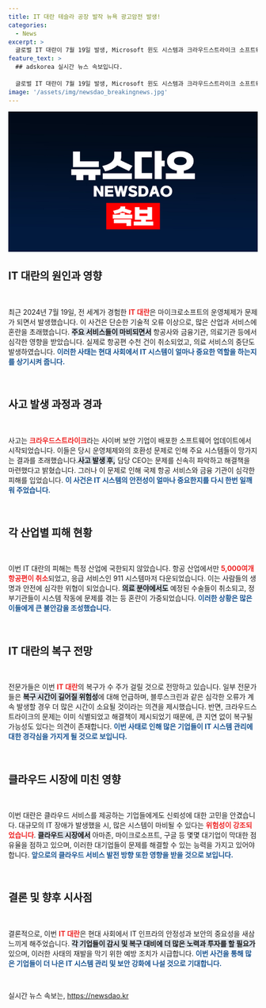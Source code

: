 ```yaml
---
title: IT 대란 테슬라 공장 발작 뉴욕 광고암전 발생!
categories:
  - News
excerpt: >
  글로벌 IT 대란이 7월 19일 발생, Microsoft 윈도 시스템과 크라우드스트라이크 소프트웨어 오류가 원인으로 밝혀졌다. 항공, 금융, 의료 등 주요 산업이 큰 피해를 입었으며, 회복까지 수주가 걸릴 것으로 예상된다. 클릭하여 이 사태의 전말을 확인하세요!
feature_text: >
  ## adskorea 실시간 뉴스 속보입니다.

  글로벌 IT 대란이 7월 19일 발생, Microsoft 윈도 시스템과 크라우드스트라이크 소프트웨어 오류가 원인으로 밝혀졌다. 항공, 금융, 의료 등 주요 산업이 큰 피해를 입었으며, 회복까지 수주가 걸릴 것으로 예상된다. 클릭하여 이 사태의 전말을 확인하세요!
image: '/assets/img/newsdao_breakingnews.jpg'
---
```


<p><img src="/assets/img/newsdao_breakingnews.jpg" alt="adskorea 속보" /></p>

<h2 data-ke-size="size26">IT 대란의 원인과 영향</h2>

<p data-ke-size="size16">&nbsp;</p>

<p>최근 2024년 7월 19일, 전 세계가 경험한 <b><span style="color: #ee2323;">IT 대란</span></b>은 마이크로소프트의 운영체제가 문제가 되면서 발생했습니다. 이 사건은 단순한 기술적 오류 이상으로, 많은 산업과 서비스에 혼란을 초래했습니다. <b><span style="background-color: #21538527;">주요 서비스들이 마비되면서</span></b> 항공사와 금융기관, 의료기관 등에서 심각한 영향을 받았습니다. 실제로 항공편 수천 건이 취소되었고, 의료 서비스의 중단도 발생하였습니다. <b><span style="color: #1a5490;">이러한 사태는 현대 사회에서 IT 시스템이 얼마나 중요한 역할을 하는지를 상기시켜 줍니다.</span></b></p>

<p data-ke-size="size16">&nbsp;</p>

<h2 data-ke-size="size26">사고 발생 과정과 경과</h2>

<p data-ke-size="size16">&nbsp;</p>

<p>사고는 <b><span style="color: #ee2323;">크라우드스트라이크</span></b>라는 사이버 보안 기업이 배포한 소프트웨어 업데이트에서 시작되었습니다. 이들은 당시 운영체제와의 호환성 문제로 인해 주요 시스템들이 망가지는 결과를 초래했습니다.<b><span style="background-color: #21538527;">사고 발생 후,</span></b> 담당 CEO는 문제를 신속히 파악하고 해결책을 마련했다고 밝혔습니다. 그러나 이 문제로 인해 국제 항공 서비스와 금융 기관이 심각한 피해를 입었습니다. <b><span style="color: #1a5490;">이 사건은 IT 시스템의 안전성이 얼마나 중요한지를 다시 한번 일깨워 주었습니다.</span></b></p>

<p data-ke-size="size16">&nbsp;</p>

<h2 data-ke-size="size26">각 산업별 피해 현황</h2>

<p data-ke-size="size16">&nbsp;</p>

<p>이번 IT 대란의 피해는 특정 산업에 국한되지 않았습니다. 항공 산업에서만 <b><span style="color: #ee2323;">5,000여개 항공편이 취소</span></b>되었고, 응급 서비스인 911 시스템마저 다운되었습니다. 이는 사람들의 생명과 안전에 심각한 위협이 되었습니다. <b><span style="background-color: #21538527;">의료 분야에서도</span></b> 예정된 수술들이 취소되고, 정부기관들이 시스템 작동에 문제를 겪는 등 혼란이 가중되었습니다. <b><span style="color: #1a5490;">이러한 상황은 많은 이들에게 큰 불안감을 조성했습니다.</span></b></p>

<p data-ke-size="size16">&nbsp;</p>

<h2 data-ke-size="size26">IT 대란의 복구 전망</h2>

<p data-ke-size="size16">&nbsp;</p>

<p>전문가들은 이번 <b><span style="color: #ee2323;">IT 대란</span></b>의 복구가 수 주가 걸릴 것으로 전망하고 있습니다. 일부 전문가들은 <b><span style="background-color: #21538527;">복구 시간이 길어질 위험성</span></b>에 대해 언급하며, 블루스크린과 같은 심각한 오류가 계속 발생할 경우 더 많은 시간이 소요될 것이라는 의견을 제시했습니다. 반면, 크라우드스트라이크의 문제는 이미 식별되었고 해결책이 제시되었기 때문에, 큰 지연 없이 복구될 가능성도 있다는 의견이 존재합니다. <b><span style="color: #1a5490;">이번 사태로 인해 많은 기업들이 IT 시스템 관리에 대한 경각심을 가지게 될 것으로 보입니다.</span></b></p>

<p data-ke-size="size16">&nbsp;</p>

<h2 data-ke-size="size26">클라우드 시장에 미친 영향</h2>

<p data-ke-size="size16">&nbsp;</p>

<p>이번 대란은 클라우드 서비스를 제공하는 기업들에게도 신뢰성에 대한 고민을 안겼습니다. 대규모의 IT 장애가 발생했을 시, 많은 시스템이 마비될 수 있다는 <b><span style="color: #ee2323;">위험성이 강조되었습니다</span></b>. <b><span style="background-color: #21538527;">클라우드 시장에서</span></b> 아마존, 마이크로소프트, 구글 등 몇몇 대기업이 막대한 점유율을 점하고 있으며, 이러한 대기업들이 문제를 해결할 수 있는 능력을 가지고 있어야 합니다. <b><span style="color: #1a5490;">앞으로의 클라우드 서비스 발전 방향 또한 영향을 받을 것으로 보입니다.</span></b></p>

<p data-ke-size="size16">&nbsp;</p>

<h2 data-ke-size="size26">결론 및 향후 시사점</h2>

<p data-ke-size="size16">&nbsp;</p>

<p>결론적으로, 이번 <b><span style="color: #ee2323;">IT 대란</span></b>은 현대 사회에서 IT 인프라의 안정성과 보안의 중요성을 새삼 느끼게 해주었습니다. <b><span style="background-color: #21538527;">각 기업들이 감시 및 복구 대비에 더 많은 노력과 투자를 할 필요가</span></b> 있으며, 이러한 사태의 재발을 막기 위한 예방 조치가 시급합니다. <b><span style="color: #1a5490;">이번 사건을 통해 많은 기업들이 더 나은 IT 시스템 관리 및 보안 강화에 나설 것으로 기대합니다.</span></b></p>

<p data-ke-size="size16">&nbsp;</p>
실시간 뉴스 속보는, <a href="https://newsdao.kr" rel="dofollow">https://newsdao.kr</a>


